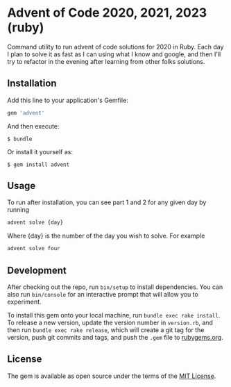 # Advent of Code 2020, 2021, 2023 (ruby)

Command utility to run advent of code solutions for 2020 in Ruby. Each day I plan to solve it as fast as I can using what I know and google, and then I'll try to refactor in the evening after learning from other folks solutions.

## Installation

Add this line to your application's Gemfile:

```ruby
gem 'advent'
```

And then execute:

    $ bundle

Or install it yourself as:

    $ gem install advent

## Usage

To run after installation, you can see part 1 and 2 for any given day by running 
```bash
advent solve {day}
```
Where {day} is the number of the day you wish to solve. For example
```bash
advent solve four
```

## Development

After checking out the repo, run `bin/setup` to install dependencies. You can also run `bin/console` for an interactive prompt that will allow you to experiment.

To install this gem onto your local machine, run `bundle exec rake install`. To release a new version, update the version number in `version.rb`, and then run `bundle exec rake release`, which will create a git tag for the version, push git commits and tags, and push the `.gem` file to [rubygems.org](https://rubygems.org).

## License

The gem is available as open source under the terms of the [MIT License](https://opensource.org/licenses/MIT).
